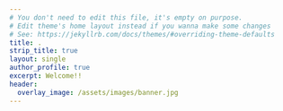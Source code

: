 ```yaml
---
# You don't need to edit this file, it's empty on purpose.
# Edit theme's home layout instead if you wanna make some changes
# See: https://jekyllrb.com/docs/themes/#overriding-theme-defaults
title: .
strip_title: true
layout: single
author_profile: true
excerpt: Welcome!!
header:
  overlay_image: /assets/images/banner.jpg
---
```

